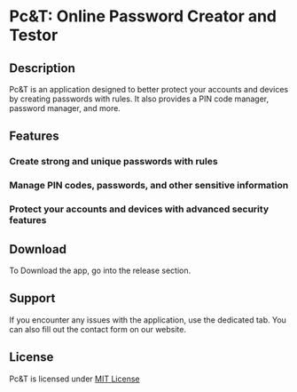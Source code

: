 # Pc&T: Online Password Creator and Testor

## Description
Pc&T is an application designed to better protect your accounts and devices by creating passwords with rules. It also provides a PIN code manager, password manager, and more.

## Features
### Create strong and unique passwords with rules
### Manage PIN codes, passwords, and other sensitive information
### Protect your accounts and devices with advanced security features

## Download
To Download the app, go into the release section.

## Support
If you encounter any issues with the application, use the dedicated tab. You can also fill out the contact form on our website.

## License
Pc&T is licensed under [MIT License](https://opensource.org/licenses/MIT)
